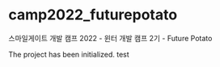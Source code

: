 # camp2022_futurepotato
스마일게이트 개발 캠프 2022 - 윈터 개발 캠프 2기 - Future Potato

The project has been initialized.
test